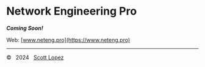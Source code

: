 # Network Engineering Pro

***Coming Soon!***

Web: [www.neteng.pro](https://www.neteng.pro)

---
&copy; &nbsp; 2024 &nbsp; [Scott Lopez](https://scottlopez.bio.link)

